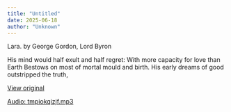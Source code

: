 ```yaml
---
title: "Untitled"
date: 2025-06-18
author: "Unknown"
---
```


Lara. by George Gordon, Lord Byron

His mind would half exult and half regret:
With more capacity for love than Earth
Bestows on most of mortal mould and birth.
His early dreams of good outstripped the truth,

[View original](https://t.me/c/2696929880/343)


[Audio: tmpiokqizjf.mp3](files/tmpiokqizjf.mp3)